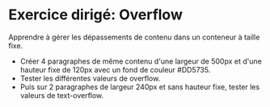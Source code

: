 # Exercice dirigé: Overflow

Apprendre à gérer les dépassements de contenu dans un conteneur à taille fixe.
- Créer 4 paragraphes de même contenu d'une largeur de 500px et d'une hauteur fixe de 120px avec un fond de couleur #DD5735.
- Tester les différentes valeurs de overflow.
- Puis sur 2 paragraphes de largeur 240px et sans hauteur fixe, tester les valeurs de text-overflow.
